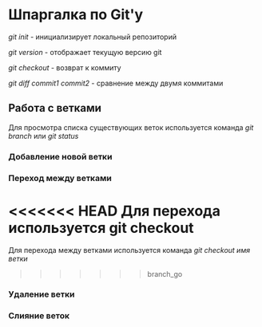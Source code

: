 # Шпаргалка по Git'у

*git init* - инициализирует локальный репозиторий

*git version* - отображает текущую версию git

*git checkout* - возврат к коммиту

*git diff commit1 commit2* - сравнение между двумя коммитами


## Работа с ветками

Для просмотра списка существующих веток используется команда *git branch* или *git status*

### Добавление новой ветки

### Переход между ветками
<<<<<<< HEAD
Для перехода используется git checkout
=======
Для перехода между ветками используется команда *git checkout имя ветки*
>>>>>>> branch_go

### Удаление ветки

### Слияние веток

